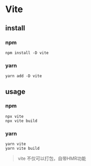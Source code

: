 # Vite

## install

### npm 

```shell
npm install -D vite
```

### yarn

```shell
yarn add -D vite
```



## usage

### npm

```shell
npx vite
npx vite build
```

### yarn

```shell
yarn vite
yarn vite build
```

> vite 不仅可以打包，自带HMR功能


